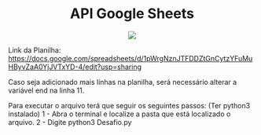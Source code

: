 <h1 align="center"> API Google Sheets </h1>
<p align="center">
<img loading="lazy" src="http://img.shields.io/static/v1?label=STATUS&message=CONCLUIDO&color=GREEN&style=for-the-badge"/>
</p>

Link da Planilha: https://docs.google.com/spreadsheets/d/1pWrgNznJTFDDZtGnCytzYFuMuHByvZaA0YjJVTxYD-4/edit?usp=sharing

Caso seja adicionado mais linhas na planilha, será necessário alterar a variável end na linha 11.

Para executar o arquivo terá que seguir os seguintes passos:
(Ter python3 instalado)
1 - Abra o terminal e localize a pasta que está localizado o arquivo.
2 - Digite python3 Desafio.py  
